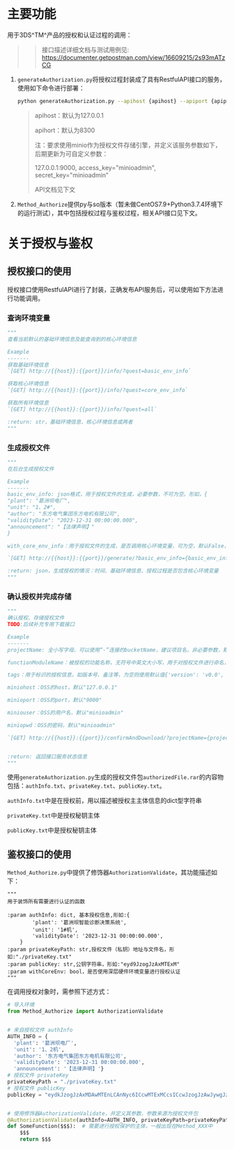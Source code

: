 # 主要功能

用于3DS^TM^产品的授权和认证过程的调用：
>> 接口描述详细文档与测试用例见: https://documenter.getpostman.com/view/16609215/2s93mATzCG

1. `generateAuthorization.py`将授权过程封装成了具有RestfulAPI接口的服务，使用如下命令进行部署：

   ```bash
   python generateAuthorization.py --apihost {apihost} --apiport {apiport}
   ```

   > apihost：默认为127.0.0.1
   >
   > apihort：默认为8300
   >
   > 注：要求使用minio作为授权文件存储引擎，并定义该服务参数如下，后期更新为可自定义参数：
   >
   > 127.0.0.1:9000, access_key="minioadmin", secret_key="minioadmin”
   >
   > API文档见下文

2. `Method_Authorize`提供py与so版本（暂未做CentOS7.9+Python3.7.4环境下的运行测试），其中包括授权过程与鉴权过程，相关API接口见下文。

# 关于授权与鉴权

## 授权接口的使用

授权接口使用RestfulAPI进行了封装，正确发布API服务后，可以使用如下方法进行功能调用。

### 查询环境变量

``` python
"""
查看当前默认的基础环境信息及能查询到的核心环境信息

Example
-------
获取基础环境信息
`[GET] http://{{host}}:{{port}}/info/?quest=basic_env_info`

获取核心环境信息
`[GET] http://{{host}}:{{port}}/info/?quest=core_env_info`

获取所有环境信息
`[GET] http://{{host}}:{{port}}/info/?quest=all`

:return: str，基础环境信息、核心环境信息或两者
"""
```

### 生成授权文件

```python
"""
在后台生成授权文件

Example
-------
basic_env_info: json格式，用于授权文件的生成，必要参数，不可为空。形如，{
"plant": "葛洲坝电厂",
"unit": "1、2#",
"author": "东方电气集团东方电机有限公司",
"validityDate": "2023-12-31 00:00:00.000",
"announcement": "【法律声明】"
}

with_core_env_info：用于授权文件的生成，是否调用核心环境变量，可为空，默认False，进一步指示前不使用核心环境变量做授权控制

`[GET] http://{{host}}:{{port}}/generate/?basic_env_info={basic_env_info}&&with_core_env_info={with_core_env_info}`

:return: json，生成授权的情况：时间、基础环境信息、授权过程是否包含核心环境变量
"""
```

### 确认授权并完成存储

```python
"""
确认授权、存储授权文件
TODO:后续补充专用下载接口

Example
-------
projectName: 全小写字母、可以使用“-”连接的bucketName，建议项目名，非必要参数，默认default

functionModuleName：被授权的功能名称，无符号中英文大小写，用于对授权文件进行命名，非必要参数，默认default

tags：用于标识的授权信息，如版本号、备注等，为空则使用默认值{'version': 'v0.0', 'remark': 'None'}

miniohost：OSS的host，默认"127.0.0.1"

minioport：OSS的port，默认"9000"

miniouser：OSS的用户名，默认"minioadmin"

miniopwd：OSS的密码，默认"minioadmin"

`[GET] http://{{host}}:{{port}}/confirmAndDownload/?projectName={projectName}&&functionModuleName={functionModuleName}&&tags={tags}`


:return: 返回接口服务状态信息
"""
```

使用`generateAuthorization.py`生成的授权文件包`authorizedFile.rar`的内容物包括：`authInfo.txt`、`privateKey.txt`、`publicKey.txt`。

`authInfo.txt`中是在授权前，用以描述被授权主主体信息的dict型字符串

`privateKey.txt`中是授权秘钥主体

`publicKey.txt`中是授权秘钥主体

## 鉴权接口的使用

`Method_Authorize.py`中提供了修饰器`AuthorizationValidate`，其功能描述如下：

    """
    用于装饰所有需要进行认证的函数
    
    :param authInfo: dict, 基本授权信息,形如:{
            'plant': '葛洲坝智能诊断决策系统',
            'unit': '1#机',
            'validityDate': '2023-12-31 00:00:00.000',
        }
    :param privateKeyPath: str,授权文件（私钥）地址与文件名，形如:"./privateKey.txt"
    :param publicKey: str,公钥字符串，形如:"eyd9JzogJzAxMTExM"
    :param withCoreEnv: bool，是否使用深层硬件环境变量进行授权认证
    """

在调用授权对象时，需参照下述方式：

```python
# 导入环境
from Method_Authorize import AuthorizationValidate


# 来自授权文件 authInfo
AUTH_INFO = {
  'plant': '葛洲坝电厂', 
  'unit': '1、2机', 
  'author': '东方电气集团东方电机有限公司', 
  'validityDate': '2023-12-31 00:00:00.000', 
  'announcement': '【法律声明】'}
# 授权文件 privateKey
privateKeyPath = "./privateKey.txt"
# 授权文件 publicKey
publicKey = "eydkJzogJzAxMDAwMTEnLCAnNyc6ICcwMTExMCcsICcwJzogJzAwJywgJzInOiAnMDExMTEnLCAnMSc6ICcwMTAxMDEnLCAnMyc6ICcwMTEwMCcsICdlJzogJzAxMDExMTEnLCAnNic6ICcwMTEwMScsICdmJzogJzAxMDExMTAxJywgJzgnOiAnMDEwMDAxMCcsICc1JzogJzAxMDAxJywgJ2InOiAnMDEwMTExMDAnLCAnYyc6ICcwMTAwMDAnLCAnYSc6ICcwMTAxMTAxJywgJzQnOiAnMDEwMTAwJywgJzknOiAnMDEwMTEwMCd9"


# 使用修饰器AuthorizationValidate，并定义其参数，参数来源为授权文件包
@AuthorizationValidate(authInfo=AUTH_INFO, privateKeyPath=privateKeyPath, publicKey=publicKey, withCoreEnv=False)
def SomeFunction($$$):  # 需要进行授权保护的主体，一般出现在Method_XXX中
	$$$
	return $$$
```


